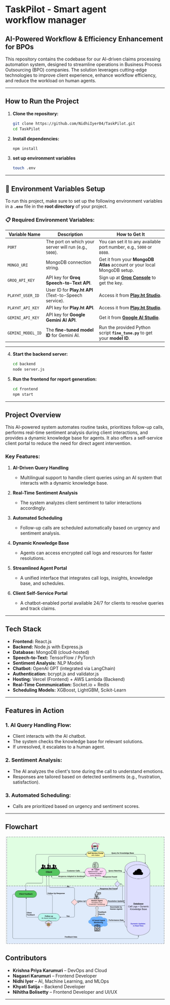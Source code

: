 # TaskPilot - Smart agent workflow manager

## AI-Powered Workflow & Efficiency Enhancement for BPOs

This repository contains the codebase for our AI-driven claims processing automation system, designed to streamline operations in Business Process Outsourcing (BPO) companies. The solution leverages cutting-edge technologies to improve client experience, enhance workflow efficiency, and reduce the workload on human agents.

---

## **How to Run the Project**

1. **Clone the repository:**
   ```bash
   git clone https://github.com/NidhiIyer04/TaskPilot.git
   cd TaskPilot
   ```

2. **Install dependencies:**
   ```bash
   npm install
   ```
3. **set up environment variables**
   ```bash
   touch .env
   ```


---

## 🔧 **Environment Variables Setup**

To run this project, make sure to set up the following environment variables in a **`.env`** file in the **root directory** of your project.

### 📋 **Required Environment Variables:**

| **Variable Name**       | **Description**                                       | **How to Get It**                                                       |
|-------------------------|-------------------------------------------------------|--------------------------------------------------------------------------|
| `PORT`                  | The port on which your server will run (e.g., `5000`). | You can set it to any available port number, e.g., `5000` or `8080`.      |
| `MONGO_URI`             | MongoDB connection string.                            | Get it from your **MongoDB Atlas** account or your local MongoDB setup.  |
| `GROQ_API_KEY`          | API key for **Groq Speech-to-Text API**.              | Sign up at **[Groq Console](https://console.groq.com/keys)** to get the key. |
| `PLAYHT_USER_ID`        | User ID for **Play.ht API** (Text-to-Speech service). | Access it from **[Play.ht Studio](https://play.ht/studio/api-access)**.  |
| `PLAYHT_API_KEY`        | API key for **Play.ht API**.                          | Access it from **[Play.ht Studio](https://play.ht/studio/api-access)**.  |
| `GEMINI_API_KEY`        | API key for **Google Gemini AI API**.                 | Get it from **[Google AI Studio](https://aistudio.google.com/apikey)**.  |
| `GEMINI_MODEL_ID`       | The **fine-tuned model ID** for Gemini AI.            | Run the provided Python script **`fine_tune.py`** to get your **model ID**. |

---


4. **Start the backend server:**
   ```bash
   cd backend
   node server.js
   ```

5. **Run the frontend for report generation:**
   ```bash
   cd frontend
   npm start
   ```

   
---

## **Project Overview**

This AI-powered system automates routine tasks, prioritizes follow-up calls, performs real-time sentiment analysis during client interactions, and provides a dynamic knowledge base for agents. It also offers a self-service client portal to reduce the need for direct agent intervention.

### **Key Features:**
1. **AI-Driven Query Handling**  
   - Multilingual support to handle client queries using an AI system that interacts with a dynamic knowledge base.

2. **Real-Time Sentiment Analysis**  
   - The system analyzes client sentiment to tailor interactions accordingly.

3. **Automated Scheduling**  
   - Follow-up calls are scheduled automatically based on urgency and sentiment analysis.

4. **Dynamic Knowledge Base**  
   - Agents can access encrypted call logs and resources for faster resolutions.

5. **Streamlined Agent Portal**  
   - A unified interface that integrates call logs, insights, knowledge base, and schedules.

6. **Client Self-Service Portal**  
   - A chatbot-enabled portal available 24/7 for clients to resolve queries and track claims.

---

## **Tech Stack**

- **Frontend:** React.js  
- **Backend:** Node.js with Express.js  
- **Database:** MongoDB (cloud-hosted)  
- **Speech-to-Text:** TensorFlow / PyTorch  
- **Sentiment Analysis:** NLP Models  
- **Chatbot:** OpenAI GPT (integrated via LangChain)  
- **Authentication:** bcrypt.js and validator.js  
- **Hosting:** Vercel (Frontend) + AWS Lambda (Backend)  
- **Real-Time Communication:** Socket.io + Redis  
- **Scheduling Models:** XGBoost, LightGBM, Scikit-Learn  

---

## **Features in Action**

### **1. AI Query Handling Flow:**
- Client interacts with the AI chatbot.
- The system checks the knowledge base for relevant solutions.
- If unresolved, it escalates to a human agent.

### **2. Sentiment Analysis:**
- The AI analyzes the client's tone during the call to understand emotions.
- Responses are tailored based on detected sentiments (e.g., frustration, satisfaction).

### **3. Automated Scheduling:**
- Calls are prioritized based on urgency and sentiment scores.

---

## **Flowchart**


![Figure](architecture.png)



## **Contributors**

- **Krishna Priya Karumuri** – DevOps and Cloud  
- **Nagasri Karumuri** – Frontend Developer  
- **Nidhi Iyer** – AI, Machine Learning, and MLOps  
- **Khyati Satija** – Backend Developer  
- **Nihitha Bolisetty** – Frontend Developer and UI/UX  

---

